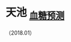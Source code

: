 # 天池 <sub>[血糖预测](https://tianchi.aliyun.com/competition/entrance/231638/introduction)</sub>
（2018.01）
